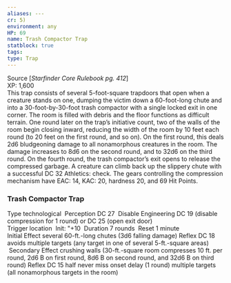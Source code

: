 ```yaml
---
aliases: ---
cr: 5)
environment: any
HP: 69
name: Trash Compactor Trap
statblock: true
tags: 
type: Trap
---
```

Source [_Starfinder Core Rulebook pg. 412_]  
XP: 1,600  
This trap consists of several 5-foot-square trapdoors that open when a creature stands on one, dumping the victim down a 60-foot-long chute and into a 30-foot-by-30-foot trash compactor with a single locked exit in one corner. The room is filled with debris and the floor functions as difficult terrain. One round later on the trap’s initiative count, two of the walls of the room begin closing inward, reducing the width of the room by 10 feet each round (to 20 feet on the first round, and so on). On the first round, this deals 2d6 bludgeoning damage to all nonamorphous creatures in the room. The damage increases to 8d6 on the second round, and to 32d6 on the third round. On the fourth round, the trash compactor’s exit opens to release the compressed garbage. A creature can climb back up the slippery chute with a successful DC 32 Athletics: check. The gears controlling the compression mechanism have EAC: 14, KAC: 20, hardness 20, and 69 Hit Points.

### Trash Compactor Trap

Type technological
 Perception DC 27
 Disable Engineering DC 19 (disable compression for 1 round) or DC 25 (open exit door)  
Trigger location
 Init: "+10
 Duration 7 rounds
 Reset 1 minute  
Initial Effect several 60-ft.-long chutes (3d6 falling damage)
Reflex DC 18 avoids
multiple targets (any target in one of several 5-ft.-square areas)
 Secondary Effect crushing walls (30-ft.-square room compresses 10 ft. per round, 2d6 B on first round, 8d6 B on second round, and 32d6 B on third round)
Reflex DC 15 half
never miss
onset delay (1 round)
multiple targets (all nonamorphous targets in the room)